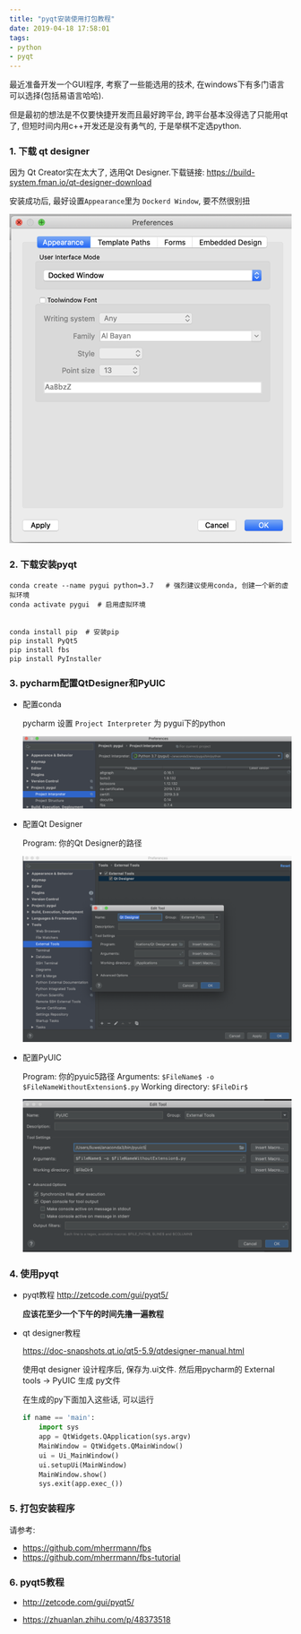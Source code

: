 ```yaml
---
title: "pyqt安装使用打包教程"
date: 2019-04-18 17:58:01
tags:
- python
- pyqt
---
```




最近准备开发一个GUI程序, 考察了一些能选用的技术,  在windows下有多门语言可以选择(包括易语言哈哈). 

但是最初的想法是不仅要快捷开发而且最好跨平台, 跨平台基本没得选了只能用qt了, 但短时间内用c++开发还是没有勇气的, 于是举棋不定选python.



### 1. 下载 qt designer

因为 Qt Creator实在太大了, 选用Qt Designer.下载链接: https://build-system.fman.io/qt-designer-download

安装成功后, 最好设置`Appearance`里为 `Dockerd Window`, 要不然很别扭

<!-- more -->

![1](pyqt安装使用打包教程/1.png)



### 2. 下载安装pyqt

```shell
conda create --name pygui python=3.7   # 强烈建议使用conda, 创建一个新的虚拟环境
conda activate pygui  # 启用虚拟环境


conda install pip  # 安装pip
pip install PyQt5
pip install fbs            
pip install PyInstaller
```



### 3. pycharm配置QtDesigner和PyUIC

+ 配置conda

  pycharm 设置 `Project Interpreter` 为 pygui下的python

  ![1](pyqt安装使用打包教程/4.png)



+ 配置Qt Designer

  Program:  你的Qt Designer的路径

  ![1](pyqt安装使用打包教程/2.png)


+ 配置PyUIC

  Program:   你的pyuic5路径
  Arguments:  `$FileName$ -o $FileNameWithoutExtension$.py`
  Working directory:  `$FileDir$`

  ![1](pyqt安装使用打包教程/3.png)




### 4. 使用pyqt

+ pyqt教程
  http://zetcode.com/gui/pyqt5/    

  **应该花至少一个下午的时间先撸一遍教程**



+ qt designer教程

  https://doc-snapshots.qt.io/qt5-5.9/qtdesigner-manual.html

  

  使用qt designer 设计程序后, 保存为.ui文件.  然后用pycharm的 External tools -> PyUIC 生成 py文件

  在生成的py下面加入这些话, 可以运行

  ```python
  if name == 'main':
      import sys
      app = QtWidgets.QApplication(sys.argv)
      MainWindow = QtWidgets.QMainWindow()
      ui = Ui_MainWindow()
      ui.setupUi(MainWindow)
      MainWindow.show()
      sys.exit(app.exec_())
  ```



### 5. 打包安装程序

请参考: 

+ https://github.com/mherrmann/fbs
+ https://github.com/mherrmann/fbs-tutorial



### 6. pyqt5教程

+ http://zetcode.com/gui/pyqt5/

+ https://zhuanlan.zhihu.com/p/48373518